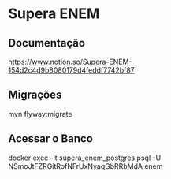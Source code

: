 # Supera ENEM

## Documentação
https://www.notion.so/Supera-ENEM-154d2c4d9b8080179d4feddf7742bf87

## Migrações
mvn flyway:migrate

## Acessar o Banco
docker exec -it supera_enem_postgres psql -U NSmoJtFZRGitRofNFrUxNyaqGbRRbMdA enem
